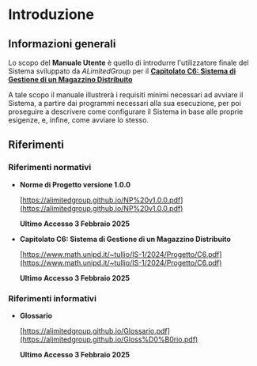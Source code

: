 # Introduzione

## Informazioni generali

Lo scopo del **Manuale Utente<!--raw-typst#super("G")-->** è quello di introdurre l'utilizzatore finale del Sistema sviluppato da _ALimitedGroup_ per il **[Capitolato C6: Sistema di Gestione di un Magazzino Distribuito](https://www.math.unipd.it/~tullio/IS-1/2024/Progetto/C6.pdf)**

A tale scopo il manuale illustrerà i requisiti minimi necessari ad avviare il Sistema, a partire dai programmi necessari alla sua esecuzione, per poi proseguire a descrivere come configurare il Sistema in base alle proprie esigenze, e, infine, come avviare lo stesso.

<!--raw-typst
== Glossario

La realizzazione di un sistema software richiede, ancor prima della scrittura del codice, un’importante operazione di confronto, analisi e progettazione: per supportare e facilitare il lavoro asincrono tutte le informazioni derivate da questa attività saranno appositamente documentate.

È completamente ragionevole tuttavia pensare che tali documenti potrebbero contenere parole e terminologie complesse o comunque non direttamente comprensibili: è stato deciso dunque di realizzare un Glossario, nella quale saranno contenuti le spiegazioni relative a tali termini. Tale documento è in costante aggiornamento ed è reperibile, nella sua versione attuale, al seguente #link("https://alimitedgroup.github.io/glossario.html")[indirizzo].

Le parole che possiedono un riferimento nel Glossario saranno indicate nel modo che segue: #align(center)[*parola#super("G")*]

-->

## Riferimenti
### Riferimenti normativi
- **Norme di Progetto<!--raw-typst#super("G")--> versione 1.0.0**

  [https://alimitedgroup.github.io/NP%20v1.0.0.pdf](https://alimitedgroup.github.io/NP%20v1.0.0.pdf)

  **Ultimo Accesso 3 Febbraio 2025**

- **Capitolato C6: Sistema di Gestione di un Magazzino Distribuito**

    [https://www.math.unipd.it/~tullio/IS-1/2024/Progetto/C6.pdf](https://www.math.unipd.it/~tullio/IS-1/2024/Progetto/C6.pdf)

  **Ultimo Accesso 3 Febbraio 2025**

### Riferimenti informativi

- **Glossario**
  <!--typst-begin-exclude-->
    [https://alimitedgroup.github.io/Glossario.pdf](https://alimitedgroup.github.io/Gloss%D0%B0rio.pdf)
  <!--typst-end-exclude-->
  <!--raw-typst #link("https://alimitedgroup.github.io/Gloss%D0%B0rio.pdf")[#text("https://alimitedgroup.github.io/Glossario.pdf")] #v(0.1em)-->

  **Ultimo Accesso 3 Febbraio 2025**

<!--raw-typst #pagebreak()-->
